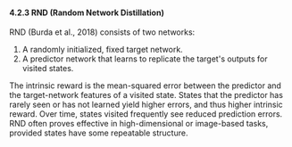 #### 4.2.3 RND (Random Network Distillation)

RND (Burda et al., 2018) consists of two networks:
1. A randomly initialized, fixed target network.
2. A predictor network that learns to replicate the target's outputs for visited states.

The intrinsic reward is the mean-squared error between the predictor and the target-network features of a visited state. States that the predictor has rarely seen or has not learned yield higher errors, and thus higher intrinsic reward. Over time, states visited frequently see reduced prediction errors. RND often proves effective in high-dimensional or image-based tasks, provided states have some repeatable structure.
